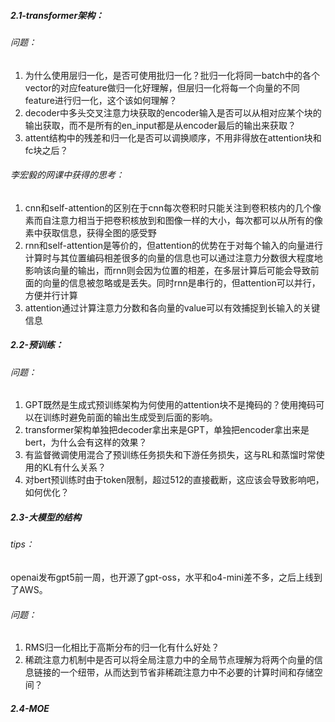 ##### 2.1-transformer架构：

###### 问题：

1. 为什么使用层归一化，是否可使用批归一化？批归一化将同一batch中的各个vector的对应feature做归一化好理解，但层归一化将每一个向量的不同feature进行归一化，这个该如何理解？
2. decoder中多头交叉注意力块获取的encoder输入是否可以从相对应某个块的输出获取，而不是所有的en\_input都是从encoder最后的输出来获取？
3. attent结构中的残差和归一化是否可以调换顺序，不用非得放在attention块和fc块之后？

###### 李宏毅的网课中获得的思考：

1. cnn和self-attention的区别在于cnn每次卷积时只能关注到卷积核内的几个像素而自注意力相当于把卷积核放到和图像一样的大小，每次都可以从所有的像素中获取信息，获得全图的感受野
2. rnn和self-attention是等价的，但attention的优势在于对每个输入的向量进行计算时与其位置编码相差很多的向量的信息也可以通过注意力分数很大程度地影响该向量的输出，而rnn则会因为位置的相差，在多层计算后可能会导致前面的向量的信息被忽略或是丢失。同时rnn是串行的，但attention可以并行，方便并行计算
3. attention通过计算注意力分数和各向量的value可以有效捕捉到长输入的关键信息

##### 2.2-预训练：

###### 问题：

1. GPT既然是生成式预训练架构为何使用的attention块不是掩码的？使用掩码可以在训练时避免前面的输出生成受到后面的影响。
2. transformer架构单独把decoder拿出来是GPT，单独把encoder拿出来是bert，为什么会有这样的效果？
3. 有监督微调使用混合了预训练任务损失和下游任务损失，这与RL和蒸馏时常使用的KL有什么关系？
4. 对bert预训练时由于token限制，超过512的直接截断，这应该会导致影响吧，如何优化？

##### 2.3-大模型的结构

###### tips：

openai发布gpt5前一周，也开源了gpt-oss，水平和o4-mini差不多，之后上线到了AWS。

###### 问题：

1. RMS归一化相比于高斯分布的归一化有什么好处？
2. 稀疏注意力机制中是否可以将全局注意力中的全局节点理解为将两个向量的信息链接的一个纽带，从而达到节省非稀疏注意力中不必要的计算时间和存储空间？

##### 2.4-MOE






